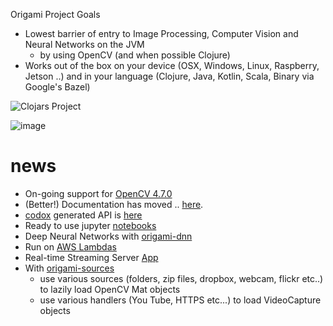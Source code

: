 Origami Project Goals

- Lowest barrier of entry to Image Processing, Computer Vision and Neural Networks on the JVM
  - by using OpenCV (and when possible Clojure)
- Works out of the box on your device (OSX, Windows, Linux, Raspberry, Jetson ..) and in your language (Clojure, Java, Kotlin, Scala, Binary via Google's Bazel)

![Clojars Project](https://clojars.org/origami/latest-version.svg)

![image](https://circleci.com/gh/hellonico/origami.svg?style=svg)

# news

- On-going support for [OpenCV 4.7.0](https://github.com/opencv/opencv/wiki/ChangeLog#version470) 
- (Better!) Documentation has moved .. [here](http://origamidocs.hellonico.info/).
- [codox](https://github.com/weavejester/codox) generated API is [here](http://origamidocs.hellonico.info/codox/index.html)
- Ready to use jupyter [notebooks](https://github.com/hellonico/origami-fun/tree/master/jupyter)
- Deep Neural Networks with [origami-dnn](https://github.com/hellonico/origami-dnn)
- Run on [AWS Lambdas](https://github.com/hellonico/origami-aws-lambdas)
- Real-time Streaming Server [App](https://github.com/hellonico/opencv-live-video-stream-over-http) 
- With [origami-sources](https://github.com/hellonico/origami-sources/)
  - use various sources (folders, zip files, dropbox, webcam, flickr etc..) to lazily load OpenCV Mat objects
  - use various handlers (You Tube, HTTPS etc...) to load VideoCapture objects

